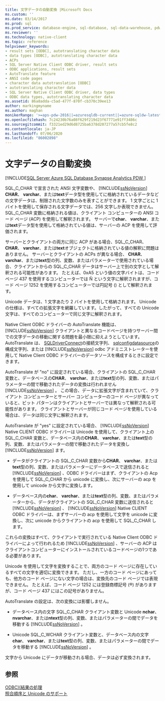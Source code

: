 ```yaml
---
title: 文字データの自動変換 |Microsoft Docs
ms.custom: ''
ms.date: 03/14/2017
ms.prod: sql
ms.prod_service: database-engine, sql-database, sql-data-warehouse, pdw
ms.reviewer: ''
ms.technology: native-client
ms.topic: reference
helpviewer_keywords:
- result sets [ODBC], autotranslating character data
- data types [ODBC], autotranslating character data
- ACPs
- SQL Server Native Client ODBC driver, result sets
- ODBC applications, result sets
- AutoTranslate feature
- ANSI code pages
- character data autotranslation [ODBC]
- autotranslating character data
- SQL Server Native Client ODBC driver, data types
- ODBC data types, autotranslating character data
ms.assetid: 86a8adda-c5ad-477f-870f-cb370c39ee13
author: markingmyname
ms.author: maghan
monikerRange: '>=aps-pdw-2016||=azuresqldb-current||=azure-sqldw-latest||>=sql-server-2016||=sqlallproducts-allversions||>=sql-server-linux-2017||=azuresqldb-mi-current'
ms.openlocfilehash: 7c24230b76a08f629f219d23f67771e91ff3486c
ms.sourcegitcommit: f3321ed29d6d8725ba6378d207277a57cb5fe8c2
ms.contentlocale: ja-JP
ms.lasthandoff: 07/06/2020
ms.locfileid: "86002898"
---
```

# <a name="autotranslation-of-character-data"></a>文字データの自動変換
[!INCLUDE[SQL Server Azure SQL Database Synapse Analytics PDW ](../../includes/applies-to-version/sql-asdb-asdbmi-asa-pdw.md)]

  SQL_C_CHAR で宣言された ANSI 文字変数や、 [!INCLUDE[ssNoVersion](../../includes/ssnoversion-md.md)] **CHAR**、 **varchar**、または**text**データ型を使用してに格納されているデータなどの文字データは、制限された文字数のみを表すことができます。 1 文字ごとに 1 バイトを使用して保存される文字データでは、256 文字しか表現できません。 SQL_C_CHAR 変数に格納される値は、クライアント コンピューターの ANSI コード ページ (ACP) を使用して解釈されます。 サーバーで**char**、 **varchar**、または**text**データ型を使用して格納されている値は、サーバーの ACP を使用して評価されます。  
  
 サーバーとクライアントの両方に同じ ACP がある場合、SQL_C_CHAR、 **CHAR**、 **varchar**、または**text**オブジェクトに格納されている値の解釈に問題はありません。 サーバーとクライアントの ACPs が異なる場合、 **CHAR**、 **varchar**、または**text**型の列、変数、またはパラメーターで使用されている場合、クライアントからの SQL_C_CHAR データはサーバー上で別の文字として解釈される可能性があります。 たとえば、0xA5 という値の文字バイトは、コード ページ 437 を使用するコンピューターでは &#xD1; という文字に解釈されますが、コード ページ 1252 を使用するコンピューターでは円記号 (\) として解釈されます。  
  
 Unicode データは、1 文字あたり 2 バイトを使用して格納されます。 Unicode の仕様は、すべての拡張文字を網羅しています。したがって、すべての Unicode 文字は、すべてのコンピューターで同じ文字に解釈されます。  
  
 Native Client ODBC ドライバーの AutoTranslate 機能は、 [!INCLUDE[ssNoVersion](../../includes/ssnoversion-md.md)] クライアントと異なるコードページを持つサーバー間での文字データの移動に関する問題を最小限に抑えようとしています。 AutoTranslate は、 [SQLDriverConnect](../../relational-databases/native-client-odbc-api/sqldriverconnect.md)の接続文字列、 [sqlconfigdatasource](../../relational-databases/native-client-odbc-api/sqlconfigdatasource.md)の構成文字列、または [!INCLUDE[ssNoVersion](../../includes/ssnoversion-md.md)] odbc アドミニストレーターを使用して Native Client ODBC ドライバーのデータソースを構成するときに設定できます。  
  
 AutoTranslate が "no" に設定されている場合、クライアントの SQL_C_CHAR 変数と、データベースの**CHAR**、 **varchar**、または**text**型の列、変数、またはパラメーターの間で移動されたデータの変換は行われません [!INCLUDE[ssNoVersion](../../includes/ssnoversion-md.md)] 。 この場合、データに拡張文字が含まれていて、クライアント コンピューターとサーバー コンピューターのコード ページが異なっていると、ビット パターンはクライアントとサーバーでは異なって解釈される可能性があります。 クライアントとサーバーが同じコード ページを使用している場合は、データは同じ文字に解釈されます。  
  
 AutoTranslate が "yes" に設定されている場合、 [!INCLUDE[ssNoVersion](../../includes/ssnoversion-md.md)] Native CLIENT ODBC ドライバーは Unicode を使用して、クライアント上の SQL_C_CHAR 変数と、データベース内の**CHAR**、 **varchar**、または**text**型の列、変数、またはパラメーターの間で移動されたデータを変換し [!INCLUDE[ssNoVersion](../../includes/ssnoversion-md.md)] ます。  
  
-   データがクライアントの SQL_C_CHAR 変数から**CHAR**、 **varchar**、または**text**型の列、変数、またはパラメーターにデータベースで送信されると [!INCLUDE[ssNoVersion](../../includes/ssnoversion-md.md)] 、ODBC ドライバーはまず、クライアントの Acp を使用して SQL_C_CHAR から unicode に変換し、次にサーバーの acp を使用して unicode から文字に変換します。  
  
-   データベース内の**char**、 **varchar**、または**text**型の列、変数、またはパラメーターから、データがクライアントの SQL_C_CHAR 変数に送信されると [!INCLUDE[ssNoVersion](../../includes/ssnoversion-md.md)] 、 [!INCLUDE[ssNoVersion](../../includes/ssnoversion-md.md)] Native CLIENT ODBC ドライバーは、まずサーバーの acp を使用して文字を unicode に変換し、次に unicode からクライアントの acp を使用して SQL_C_CHAR します。  
  
 これらの変換はすべて、クライアントで実行されている Native Client ODBC ドライバーによって行われるため [!INCLUDE[ssNoVersion](../../includes/ssnoversion-md.md)] 、サーバーの ACP はクライアントコンピューターにインストールされているコードページの1つである必要があります。  
  
 Unicode を使用して文字を変換することで、両方のコード ページに存在しているすべての文字を適切に変換できます。 ただし、一方のコード ページにあっても、他方のコード ページにない文字の場合は、変換先のコード ページでは表現できません。 たとえば、コード ページ 1252 には登録商標記号 (&#xAE;) がありますが、コード ページ 437 にはこの記号がありません。  
  
 AutoTranslate の設定は、次の変換には影響しません。  
  
-   データベース内の文字 SQL_C_CHAR クライアント変数と Unicode **nchar**、 **nvarchar**、または**ntext**型の列、変数、またはパラメーターの間でデータを移動する [!INCLUDE[ssNoVersion](../../includes/ssnoversion-md.md)] 。  
  
-   Unicode SQL_C_WCHAR クライアント変数と、データベース内の文字**char**、 **varchar**、または**text**型の列、変数、またはパラメーターの間でデータを移動する [!INCLUDE[ssNoVersion](../../includes/ssnoversion-md.md)] 。  
  
 文字から Unicode にデータが移動される場合、データは必ず変換されます。  
  
## <a name="see-also"></a>参照  
 [ODBC&#41;&#40;結果の処理](../../relational-databases/native-client-odbc-results/processing-results-odbc.md)   
 [照合順序と Unicode のサポート](../../relational-databases/collations/collation-and-unicode-support.md)  
  
  

